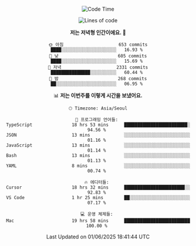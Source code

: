 <div align='center'>
 
<!--START_SECTION:waka-->
![Code Time](http://img.shields.io/badge/Code%20Time-4%2C397%20hrs%2014%20mins-blue)

![Lines of code](https://img.shields.io/badge/%EC%A0%80%EB%8A%94%20%EC%97%AC%ED%83%9C%EA%B9%8C%EC%A7%80%20-1.8%20million%20%EC%A4%84%EC%9D%98%20%EC%BD%94%EB%93%9C%EB%A5%BC%20%EC%9E%91%EC%84%B1%ED%96%88%EC%96%B4%EC%9A%94.-blue)

**저는 저녁형 인간이에요. 🦉** 

```text
🌞 아침                     653 commits         ████░░░░░░░░░░░░░░░░░░░░░   16.93 % 
🌆 낮　                     605 commits         ████░░░░░░░░░░░░░░░░░░░░░   15.69 % 
🌃 저녁                     2331 commits        ███████████████░░░░░░░░░░   60.44 % 
🌙 밤　                     268 commits         ██░░░░░░░░░░░░░░░░░░░░░░░   06.95 % 
```


📊 **저는 이번주를 이렇게 시간을 보냈어요.** 

```text
🕑︎ Timezone: Asia/Seoul

💬 프로그래밍 언어들: 
TypeScript               18 hrs 53 mins      ████████████████████████░   94.56 % 
JSON                     13 mins             ░░░░░░░░░░░░░░░░░░░░░░░░░   01.16 % 
JavaScript               13 mins             ░░░░░░░░░░░░░░░░░░░░░░░░░   01.14 % 
Bash                     13 mins             ░░░░░░░░░░░░░░░░░░░░░░░░░   01.13 % 
YAML                     8 mins              ░░░░░░░░░░░░░░░░░░░░░░░░░   00.74 % 

🔥 에디터들: 
Cursor                   18 hrs 32 mins      ███████████████████████░░   92.83 % 
VS Code                  1 hr 25 mins        ██░░░░░░░░░░░░░░░░░░░░░░░   07.17 % 

💻 운영 체제들: 
Mac                      19 hrs 58 mins      █████████████████████████   100.00 % 
```


 Last Updated on 01/06/2025 18:41:44 UTC
<!--END_SECTION:waka-->
 </div>
<!---
Emewjin/Emewjin is a ✨ special ✨ repository because its `README.md` (this file) appears on your GitHub profile.
You can click the Preview link to take a look at your changes.
--->
